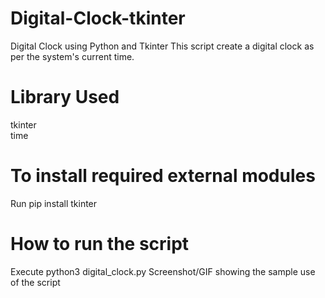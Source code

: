 # Digital-Clock-tkinter
Digital Clock using Python and Tkinter
This script create a digital clock as per the system's current time.

# Library Used
tkinter </br>
time
# To install required external modules
Run pip install tkinter
# How to run the script
Execute python3 digital_clock.py
Screenshot/GIF showing the sample use of the script 

